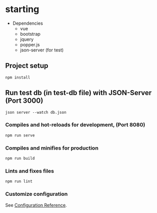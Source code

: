 # starting
* Dependencies
  * vue
  * bootstrap
  * jquery
  * popper.js
  * json-server (for test)

## Project setup
```
npm install
```
## Run test db (in test-db file) with JSON-Server (Port 3000)
``` 
json server --watch db.json
```

### Compiles and hot-reloads for development, (Port 8080)
```
npm run serve
```

### Compiles and minifies for production
```
npm run build
```

### Lints and fixes files
```
npm run lint
```

### Customize configuration
See [Configuration Reference](https://cli.vuejs.org/config/).
